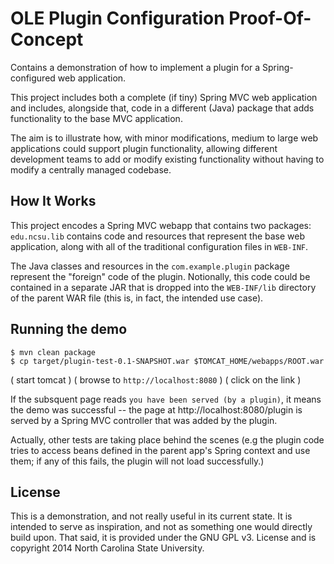 OLE Plugin Configuration Proof-Of-Concept
==========================================

Contains a demonstration of how to implement a plugin for a Spring-configured
web application.

This project includes both a complete (if tiny) Spring MVC web application and includes,
 alongside that, code in a different (Java) package that adds functionality to the base
 MVC application.

The aim is to illustrate how, with minor modifications, medium to large web applications
could support plugin functionality, allowing different development teams to add or
modify existing functionality without having to modify a centrally managed codebase.

How It Works
------------

This project encodes a Spring MVC webapp that contains two packages: `edu.ncsu.lib` contains
code and resources that represent the base web application, along with all of the traditional configuration files in `WEB-INF`.

The Java classes and resources in the `com.example.plugin` package represent the "foreign" code
of the plugin.  Notionally, this code could be contained in a separate JAR that is dropped into
the `WEB-INF/lib` directory of the parent WAR file (this is, in fact, the intended use case).

Running the demo
----------------
```
$ mvn clean package
$ cp target/plugin-test-0.1-SNAPSHOT.war $TOMCAT_HOME/webapps/ROOT.war
```

( start tomcat )
( browse to `http://localhost:8080` )
( click on the link  )

If the subsquent page reads `you have been served (by a plugin)`, it means the demo was successful -- the
page at http://localhost:8080/plugin is served by a Spring MVC controller that was added by the plugin.

Actually, other tests are taking place behind the scenes (e.g the plugin code tries to access beans defined
in the parent app's Spring context and use them; if any of this fails, the plugin will not load successfully.)

License
-------

This is a demonstration, and not really useful in its current state.  It is intended to
serve as inspiration, and not as something one would directly build upon.  That said, it is provided
under the GNU GPL v3. License and is copyright 2014 North Carolina State University.
